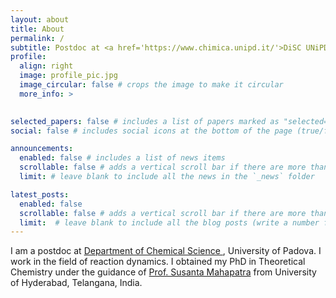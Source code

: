 ```yaml
---
layout: about
title: About
permalink: /
subtitle: Postdoc at <a href='https://www.chimica.unipd.it/'>DiSC UNiPD</a> with <a href='https://sites.google.com/view/sergio-rampino/home'> Dr. Sergio Rampino </a>.
profile:
  align: right
  image: profile_pic.jpg
  image_circular: false # crops the image to make it circular
  more_info: >
    

selected_papers: false # includes a list of papers marked as "selected={true}"
social: false # includes social icons at the bottom of the page (true/false)

announcements:
  enabled: false # includes a list of news items
  scrollable: false # adds a vertical scroll bar if there are more than 3 news items
  limit: # leave blank to include all the news in the `_news` folder

latest_posts:
  enabled: false
  scrollable: false # adds a vertical scroll bar if there are more than 3 new posts items (true/false)
  limit:  # leave blank to include all the blog posts (write a number for limit=number)
---
```


I am a postdoc at <a href='https://www.chimica.unipd.it/'> Department of Chemical Science </a>, University of Padova. I work in the field of reaction dynamics. I obtained my PhD in Theoretical Chemistry under the guidance of <a href='http://chemistry.uohyd.ac.in/~sm/'> Prof. Susanta Mahapatra</a> from University of Hyderabad, Telangana, India.
